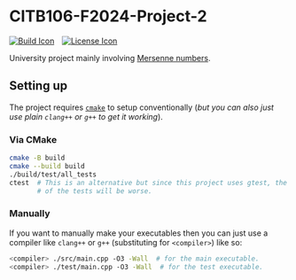 # CITB106-F2024-Project-2

[![Build Icon]][Build Status]&emsp;[![License Icon]][LICENSE]

[Build Icon]: https://img.shields.io/github/actions/workflow/status/1git2clone/CITB106-F2024-Project-2/cmake-single-platform.yml?branch=main
[Build Status]: https://github.com/1git2clone/CITB106-F2024-Project-2/actions?query=branch%3Amain
[License Icon]: https://img.shields.io/badge/license-MIT-blue.svg
[LICENSE]: LICENSE

University project mainly involving [Mersenne numbers](https://en.wikipedia.org/wiki/Mersenne_prime).

## Setting up

The project requires [`cmake`](https://cmake.org/) to setup conventionally
(_but you can also just use plain `clang++` or `g++` to get it working_).

### Via CMake

```sh
cmake -B build
cmake --build build
./build/test/all_tests
ctest  # This is an alternative but since this project uses gtest, the display
       # of the tests will be worse.
```

### Manually

If you want to manually make your executables then you can just use a compiler
like `clang++` or `g++` (substituting for `<compiler>`) like so:

```sh
<compiler> ./src/main.cpp -O3 -Wall  # for the main executable.
<compiler> ./test/main.cpp -O3 -Wall  # for the test executable.
```
